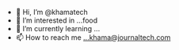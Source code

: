 - 👋 Hi, I’m @khamatech
- 👀 I’m interested in ...food
- 🌱 I’m currently learning ...
- 📫 How to reach me ...khama@journaltech.com

<!---
khamatech/khamatech is a ✨ special ✨ repository because its `README.md` (this file) appears on your GitHub profile.
You can click the Preview link to take a look at your changes.
--->
